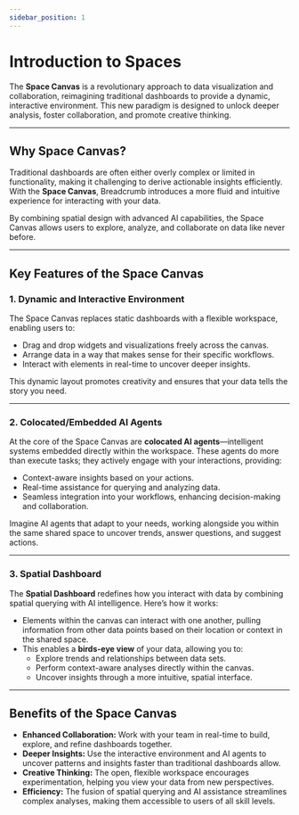 ```yaml
---
sidebar_position: 1
---
```


# Introduction to Spaces

The **Space Canvas** is a revolutionary approach to data visualization and collaboration, reimagining traditional dashboards to provide a dynamic, interactive environment. This new paradigm is designed to unlock deeper analysis, foster collaboration, and promote creative thinking.

---

## Why Space Canvas?

Traditional dashboards are often either overly complex or limited in functionality, making it challenging to derive actionable insights efficiently. With the **Space Canvas**, Breadcrumb introduces a more fluid and intuitive experience for interacting with your data.  

By combining spatial design with advanced AI capabilities, the Space Canvas allows users to explore, analyze, and collaborate on data like never before.

---

## Key Features of the Space Canvas

### 1. **Dynamic and Interactive Environment**
The Space Canvas replaces static dashboards with a flexible workspace, enabling users to:
- Drag and drop widgets and visualizations freely across the canvas.
- Arrange data in a way that makes sense for their specific workflows.
- Interact with elements in real-time to uncover deeper insights.

This dynamic layout promotes creativity and ensures that your data tells the story you need.

---

### 2. **Colocated/Embedded AI Agents**
At the core of the Space Canvas are **colocated AI agents**—intelligent systems embedded directly within the workspace. These agents do more than execute tasks; they actively engage with your interactions, providing:
- Context-aware insights based on your actions.
- Real-time assistance for querying and analyzing data.
- Seamless integration into your workflows, enhancing decision-making and collaboration.

Imagine AI agents that adapt to your needs, working alongside you within the same shared space to uncover trends, answer questions, and suggest actions.

---

### 3. **Spatial Dashboard**
The **Spatial Dashboard** redefines how you interact with data by combining spatial querying with AI intelligence. Here’s how it works:
- Elements within the canvas can interact with one another, pulling information from other data points based on their location or context in the shared space.
- This enables a **birds-eye view** of your data, allowing you to:
  - Explore trends and relationships between data sets.
  - Perform context-aware analyses directly within the canvas.
  - Uncover insights through a more intuitive, spatial interface.

---

## Benefits of the Space Canvas

- **Enhanced Collaboration:** Work with your team in real-time to build, explore, and refine dashboards together.
- **Deeper Insights:** Use the interactive environment and AI agents to uncover patterns and insights faster than traditional dashboards allow.
- **Creative Thinking:** The open, flexible workspace encourages experimentation, helping you view your data from new perspectives.
- **Efficiency:** The fusion of spatial querying and AI assistance streamlines complex analyses, making them accessible to users of all skill levels.
